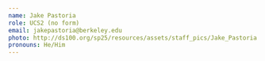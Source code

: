 ```yaml
---
name: Jake Pastoria
role: UCS2 (no form)
email: jakepastoria@berkeley.edu
photo: http://ds100.org/sp25/resources/assets/staff_pics/Jake_Pastoria.jpg
pronouns: He/Him
---
```

